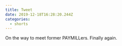 ```yaml
---
title: Tweet
date: 2019-12-18T16:28:20.244Z
categories:
  - shorts
---
```

On the way to meet former PAYMILLers. Finally again. 
